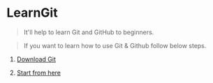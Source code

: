 # LearnGit
>It'll help to learn Git and GitHub to beginners.

>If you want to learn how to use Git & Github follow below steps.

1. <a href="https://git-scm.com/downloads">Download Git</a>

2. <a href="https://raharongit.github.io/LearnGit/LearnGit1.html">Start from here</a>

